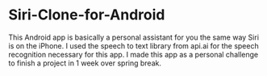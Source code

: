 # Siri-Clone-for-Android
This Android app is basically a personal assistant for you the same way Siri is on the iPhone. I used the speech to text library from api.ai for the speech recognition necessary for this app. I made this app as a personal challenge to finish a project in 1 week over spring break.
